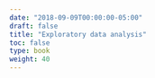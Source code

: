 ```yaml
---
date: "2018-09-09T00:00:00-05:00"
draft: false
title: "Exploratory data analysis"
toc: false
type: book
weight: 40
---
```

